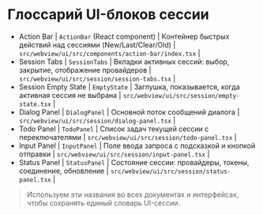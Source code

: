 # Глоссарий UI-блоков сессии

- Action Bar | `ActionBar` (React component) | Контейнер быстрых действий над сессиями (New/Last/Clear/Old) | `src/webview/ui/src/components/action-bar/index.tsx` |
- Session Tabs | `SessionTabs` | Вкладки активных сессий: выбор, закрытие, отображение провайдеров | `src/webview/ui/src/session/session-tabs.tsx` |
- Session Empty State | `EmptyState` | Заглушка, показывается, когда активная сессия не выбрана | `src/webview/ui/src/session/empty-state.tsx` |
- Dialog Panel | `DialogPanel` | Основной поток сообщений диалога | `src/webview/ui/src/session/dialog-panel.tsx` |
- Todo Panel | `TodoPanel` | Список задач текущей сессии с переключателями | `src/webview/ui/src/session/todo-panel.tsx` |
- Input Panel | `InputPanel` | Поле ввода запроса с подсказкой и кнопкой отправки | `src/webview/ui/src/session/input-panel.tsx` |
- Status Panel | `StatusPanel` | Состояние сессии: провайдеры, токены, соединение, обновление | `src/webview/ui/src/session/status-panel.tsx` |

> Используем эти названия во всех документах и интерфейсах, чтобы сохранять единый словарь UI-сессии.
